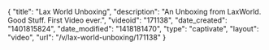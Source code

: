 {
    "title": "Lax World Unboxing",
    "description": "An Unboxing from LaxWorld. Good Stuff. First Video ever.",
    "videoid": "171138",
    "date_created": "1401815824",
    "date_modified": "1418181470",
    "type": "captivate",
    "layout": "video",
    "url": "\/v\/lax-world-unboxing\/171138"
}